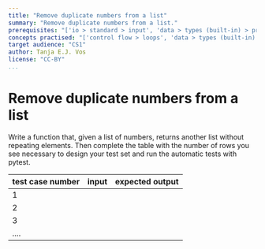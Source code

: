 ```yaml
---
title: "Remove duplicate numbers from a list"
summary: "Remove duplicate numbers from a list."
prerequisites: "['io > standard > input', 'data > types (built-in) > primitive > numeric', 'imperative programming > variables']"
concepts practised: "['control flow > loops', 'data > types (built-in) > composite > sequences > lists', 'expressions > operators > relational operators']"
target audience: "CS1"
author: Tanja E.J. Vos
license: "CC-BY"
...
```


# Remove duplicate numbers from a list

Write a function that, given a list of numbers, returns another list without repeating elements. Then complete the table with the number of rows you see necessary to design your test set and run the automatic tests with pytest.

test case number  | input |  expected output
------------------ |------- |-----------------
1                 | |      
2                  ||        
3                  ||        
....                ||                     

